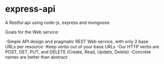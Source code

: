 express-api
===========

A Restful api using node-js, express and mongoose

Goals for the Web service:

-Simple API design and pragmatic REST Web service, with only 2 base URLs per resource
-Keep verbs out of your base URLs
-Our HTTP verbs are POST, GET, PUT, and DELETE (Create, Read, Update, Delete)
-Concrete names are better than abstract
